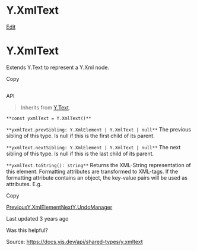 # Y.XmlText

[Edit](https://github.com/yjs/docs/blob/main/api/shared-types/y.xmltext.md)

# Y.XmlText

Extends Y.Text to represent a Y.Xml node.

Copy

## 

[](#api)

API

> Inherits from [Y.Text](/api/shared-types/y.text).

`**const yxmlText = Y.XmlText()**`

`**yxmlText.prevSibling: Y.XmlElement | Y.XmlText | null**` The previous sibling of this type. Is null if this is the first child of its parent.

`**yxmlText.nextSibling: Y.XmlElement | Y.XmlText | null**` The next sibling of this type. Is null if this is the last child of its parent.

`**yxmlText.toString(): string**` Returns the XML-String representation of this element. Formatting attributes are transformed to XML-tags. If the formatting attribute contains an object, the key-value pairs will be used as attributes. E.g.

Copy

[PreviousY.XmlElement](/api/shared-types/y.xmlelement)[NextY.UndoManager](/api/undo-manager)

Last updated 3 years ago

Was this helpful?

Source: https://docs.yjs.dev/api/shared-types/y.xmltext
